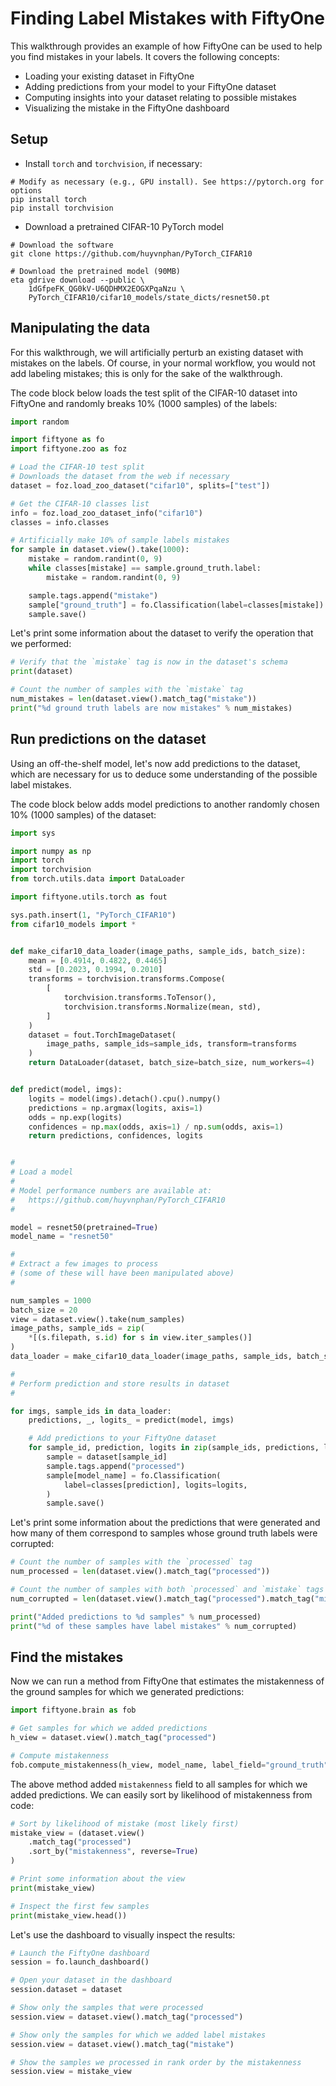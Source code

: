 # Finding Label Mistakes with FiftyOne

This walkthrough provides an example of how FiftyOne can be used to help you
find mistakes in your labels. It covers the following concepts:

-   Loading your existing dataset in FiftyOne
-   Adding predictions from your model to your FiftyOne dataset
-   Computing insights into your dataset relating to possible mistakes
-   Visualizing the mistake in the FiftyOne dashboard

## Setup

-   Install `torch` and `torchvision`, if necessary:

```shell
# Modify as necessary (e.g., GPU install). See https://pytorch.org for options
pip install torch
pip install torchvision
```

-   Download a pretrained CIFAR-10 PyTorch model

```shell
# Download the software
git clone https://github.com/huyvnphan/PyTorch_CIFAR10

# Download the pretrained model (90MB)
eta gdrive download --public \
    1dGfpeFK_QG0kV-U6QDHMX2EOGXPqaNzu \
    PyTorch_CIFAR10/cifar10_models/state_dicts/resnet50.pt
```

## Manipulating the data

For this walkthrough, we will artificially perturb an existing dataset with
mistakes on the labels. Of course, in your normal workflow, you would not add
labeling mistakes; this is only for the sake of the walkthrough.

The code block below loads the test split of the CIFAR-10 dataset into FiftyOne
and randomly breaks 10% (1000 samples) of the labels:

```py
import random

import fiftyone as fo
import fiftyone.zoo as foz

# Load the CIFAR-10 test split
# Downloads the dataset from the web if necessary
dataset = foz.load_zoo_dataset("cifar10", splits=["test"])

# Get the CIFAR-10 classes list
info = foz.load_zoo_dataset_info("cifar10")
classes = info.classes

# Artificially make 10% of sample labels mistakes
for sample in dataset.view().take(1000):
    mistake = random.randint(0, 9)
    while classes[mistake] == sample.ground_truth.label:
        mistake = random.randint(0, 9)

    sample.tags.append("mistake")
    sample["ground_truth"] = fo.Classification(label=classes[mistake])
    sample.save()
```

Let's print some information about the dataset to verify the operation that we
performed:

```py
# Verify that the `mistake` tag is now in the dataset's schema
print(dataset)

# Count the number of samples with the `mistake` tag
num_mistakes = len(dataset.view().match_tag("mistake"))
print("%d ground truth labels are now mistakes" % num_mistakes)
```

## Run predictions on the dataset

Using an off-the-shelf model, let's now add predictions to the dataset, which
are necessary for us to deduce some understanding of the possible label
mistakes.

The code block below adds model predictions to another randomly chosen 10%
(1000 samples) of the dataset:

```py
import sys

import numpy as np
import torch
import torchvision
from torch.utils.data import DataLoader

import fiftyone.utils.torch as fout

sys.path.insert(1, "PyTorch_CIFAR10")
from cifar10_models import *


def make_cifar10_data_loader(image_paths, sample_ids, batch_size):
    mean = [0.4914, 0.4822, 0.4465]
    std = [0.2023, 0.1994, 0.2010]
    transforms = torchvision.transforms.Compose(
        [
            torchvision.transforms.ToTensor(),
            torchvision.transforms.Normalize(mean, std),
        ]
    )
    dataset = fout.TorchImageDataset(
        image_paths, sample_ids=sample_ids, transform=transforms
    )
    return DataLoader(dataset, batch_size=batch_size, num_workers=4)


def predict(model, imgs):
    logits = model(imgs).detach().cpu().numpy()
    predictions = np.argmax(logits, axis=1)
    odds = np.exp(logits)
    confidences = np.max(odds, axis=1) / np.sum(odds, axis=1)
    return predictions, confidences, logits


#
# Load a model
#
# Model performance numbers are available at:
#   https://github.com/huyvnphan/PyTorch_CIFAR10
#

model = resnet50(pretrained=True)
model_name = "resnet50"

#
# Extract a few images to process
# (some of these will have been manipulated above)
#

num_samples = 1000
batch_size = 20
view = dataset.view().take(num_samples)
image_paths, sample_ids = zip(
    *[(s.filepath, s.id) for s in view.iter_samples()]
)
data_loader = make_cifar10_data_loader(image_paths, sample_ids, batch_size)

#
# Perform prediction and store results in dataset
#

for imgs, sample_ids in data_loader:
    predictions, _, logits_ = predict(model, imgs)

    # Add predictions to your FiftyOne dataset
    for sample_id, prediction, logits in zip(sample_ids, predictions, logits_):
        sample = dataset[sample_id]
        sample.tags.append("processed")
        sample[model_name] = fo.Classification(
            label=classes[prediction], logits=logits,
        )
        sample.save()
```

Let's print some information about the predictions that were generated and how
many of them correspond to samples whose ground truth labels were corrupted:

```py
# Count the number of samples with the `processed` tag
num_processed = len(dataset.view().match_tag("processed"))

# Count the number of samples with both `processed` and `mistake` tags
num_corrupted = len(dataset.view().match_tag("processed").match_tag("mistake"))

print("Added predictions to %d samples" % num_processed)
print("%d of these samples have label mistakes" % num_corrupted)
```

## Find the mistakes

Now we can run a method from FiftyOne that estimates the mistakenness of the
ground samples for which we generated predictions:

```py
import fiftyone.brain as fob

# Get samples for which we added predictions
h_view = dataset.view().match_tag("processed")

# Compute mistakenness
fob.compute_mistakenness(h_view, model_name, label_field="ground_truth")
```

The above method added `mistakenness` field to all samples for which we added
predictions. We can easily sort by likelihood of mistakenness from code:

```py
# Sort by likelihood of mistake (most likely first)
mistake_view = (dataset.view()
    .match_tag("processed")
    .sort_by("mistakenness", reverse=True)
)

# Print some information about the view
print(mistake_view)

# Inspect the first few samples
print(mistake_view.head())
```

Let's use the dashboard to visually inspect the results:

```py
# Launch the FiftyOne dashboard
session = fo.launch_dashboard()

# Open your dataset in the dashboard
session.dataset = dataset

# Show only the samples that were processed
session.view = dataset.view().match_tag("processed")

# Show only the samples for which we added label mistakes
session.view = dataset.view().match_tag("mistake")

# Show the samples we processed in rank order by the mistakenness
session.view = mistake_view
```
